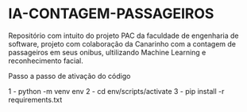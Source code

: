 # IA-CONTAGEM-PASSAGEIROS
Repositório com intuito do projeto PAC da faculdade de engenharia de software, projeto com colaboração da Canarinho com a contagem de passageiros em seus onibus, ultilizando Machine Learning e reconhecimento facial.


Passo a passo de ativação do código

1 - python -m venv env
2 - cd env/scripts/activate
3 - pip install -r requirements.txt